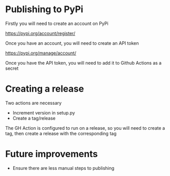 
# Publishing to PyPi

Firstly you will need to create an account on PyPi

https://pypi.org/account/register/

Once you have an account, you will need to create an API token

https://pypi.org/manage/account/

Once you have the API token, you will need to add it to Github Actions as a secret

# Creating a release

Two actions are necessary
- Increment version in setup.py
- Create a tag/release

The GH Action is configured to run on a release, so you will need to create a tag, then create a release with the corresponding tag 

# Future improvements

- Ensure there are less manual steps to publishing
